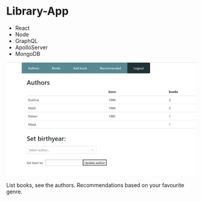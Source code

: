 # Library-App

- React
- Node
- GraphQL
- ApolloServer
- MongoDB

<img src="authors.jpg" width="500">

List books, see the authors. Recommendations based on your favourite genre.
